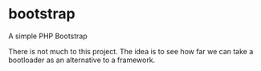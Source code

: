 bootstrap
=========

A simple PHP Bootstrap

There is not much to this project. The idea is to see how far we can take a bootloader as an alternative to a framework.
